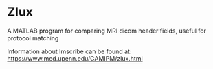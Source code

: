 # Zlux

A MATLAB program for comparing MRI dicom header fields, useful for protocol matching

Information about Imscribe can be found at: https://www.med.upenn.edu/CAMIPM/zlux.html
